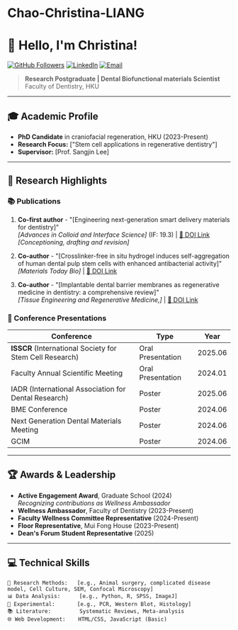 # Chao-Christina-LIANG
# 👋 Hello, I'm Christina!

[![GitHub Followers](https://img.shields.io/github/followers/yourusername?label=Follow%20Me&style=social)](https://github.com/ChristinaChaoLIANG
)
[![LinkedIn](https://img.shields.io/badge/LinkedIn-Connect-blue)](www.linkedin.com/in/christina-liang-38b316291)
[![Email](https://img.shields.io/badge/Email-Contact%20Me-red)](mailto:christinachaoliang@gmail.com)

> **Research Postgraduate | Dental Biofunctional materials Scientist**  
> Faculty of Dentistry, HKU

---

## 🎓 Academic Profile
- **PhD Candidate** in craniofacial regeneration, HKU (2023-Present)
- **Research Focus:** ["Stem cell applications in regenerative dentistry"]
- **Supervisor:** [Prof. Sangjin Lee]

---

## 🔬 Research Highlights

### 📚 Publications
1. **Co-first author** - "[Engineering next-generation smart delivery materials for dentistry]"  
   *[Advances in Colloid and Interface Science]* (IF: 19.3) | [🔗 DOI Link]([https://doi.org/xxx](https://doi.org/10.1016/j.cis.2025.103607))  
   *[Conceptioning, drafting and revision]*

2. **Co-author** - "[Crosslinker-free in situ hydrogel induces self-aggregation of human dental pulp stem cells with enhanced antibacterial activity]"  
   *[Materials Today Bio]* | [🔗 DOI Link]([https://doi.org/xxx](https://doi.org/10.1016/j.mtbio.2025.101451))

3. **Co-author** - "[Implantable dental barrier membranes as regenerative medicine in dentistry: a comprehensive review]"  
   *[Tissue Engineering and Regenerative Medicine,]* | [🔗 DOI Link](https://doi.org/10.1007/s13770-025-00704-1)



### 🎤 Conference Presentations
| Conference | Type | Year |
|------------|------|------|
| **ISSCR** (International Society for Stem Cell Research) | Oral Presentation | 2025.06 |
| Faculty Annual Scientific Meeting | Oral Presentation | 2024.01 |
| IADR (International Association for Dental Research) | Poster | 2025.06 |
| BME Conference | Poster | 2024.06 |
| Next Generation Dental Materials Meeting | Poster | 2024.06 |
| GCIM | Poster | 2024.06 |

---

## 🏆 Awards & Leadership
- **Active Engagement Award**, Graduate School (2024)  
  *Recognizing contributions as Wellness Ambassador*
- **Wellness Ambassador**, Faculty of Dentistry (2023-Present)
- **Faculty Wellness Committee Representative** (2024-Present)
- **Floor Representative**, Mui Fong House (2023-Present)
- **Dean's Forum Student Representative** (2025)

---

## 💻 Technical Skills
```text
🔬 Research Methods:   [e.g., Animal surgery, complicated disease model, Cell Culture, SEM, Confocal Microscopy]
📊 Data Analysis:      [e.g., Python, R, SPSS, ImageJ]
🧪 Experimental:       [e.g., PCR, Western Blot, Histology]
📚 Literature:         Systematic Reviews, Meta-analysis
🌐 Web Development:    HTML/CSS, JavaScript (Basic)
